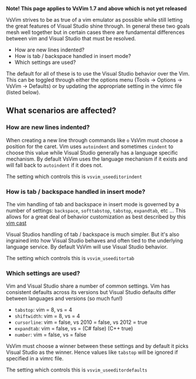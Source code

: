 **Note! This page applies to VsVim 1.7 and above which is not yet released**

VsVim strives to be as true of a vim emulator as possible while still letting the great features of Visual Studio shine through.  In general these two goals mesh well together but in certain cases there are fundamental differences between vim and Visual Studio that must be resolved.  

* How are new lines indented?
* How is tab / backspace handled in insert mode?
* Which settings are used?

The default for all of these is to use the Visual Studio behavior over the Vim.  This can be toggled through either the options menu (Tools -> Options -> VsVim -> Defaults) or by updating the appropriate setting in the vimrc file (listed below).

## What scenarios are affected? 

### How are new lines indented?
When creating a new line through commands like `o` VsVim must choose a position for the caret.  Vim uses `autoindent` and sometimes `cindent` to choose this value while Visual Studio generally has a language specific mechanism.  By default VsVim uses the language mechanism if it exists and will fall back to `autoindent` if it does not.  

The setting which controls this is `vsvim_useeditorindent`

### How is tab / backspace handled in insert mode? 
The vim handling of tab and backspace in insert mode is governed by a number of settings: `backspace`, `softtabstop`, `tabstop`, `expandtab`, etc ...  This allows for a great deal of behavior customization as best described by this [vim cast](http://vimcasts.org/episodes/tabs-and-spaces/)

Visual Studios handling of tab / backspace is much simpler.  But it's also ingrained into how Visual Studio behaves and often tied to the underlying language service.  By default VsVim will use Visual Studio behavior. 

The setting which controls this is `vsvim_useeditortab`

### Which settings are used? 
Vim and Visual Studio share a number of common settings.  Vim has consistent defaults across its versions but Visual Studio defaults differ between languages and versions (so much fun!)

- `tabstop`: vim = 8, vs = 4
- `shiftwidth`: vim = 8, vs = 4
- `cursorline`: vim = false, vs 2010 = false, vs 2012 = true
- `expandtab`: vim = false, vs = (C# false) (C++ true)
- `number`: vim = false, vs = false

VsVim must choose a winner between these settings and by default it picks Visual Studio as the winner.  Hence values like `tabstop` will be ignored if specified in a vimrc file.  

The setting which controls this is `vsvim_useeditordefaults`

